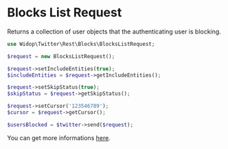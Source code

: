 # Blocks List Request

Returns a collection of user objects that the authenticating user is blocking.

``` php
use Widop\Twitter\Rest\Blocks\BlocksListRequest;

$request = new BlocksListRequest();

$request->setIncludeEntities(true);
$includeEntities = $request->getIncludeEntities();

$request->setSkipStatus(true);
$skipStatus = $request->getSkipStatus();

$request->setCursor('123546789');
$cursor = $request->getCursor();

$usersBlocked = $twitter->send($request);
```

You can get more informations [here](https://dev.twitter.com/docs/api/1.1/get/blocks/ids).
